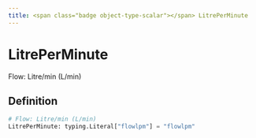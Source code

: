 ```yaml
---
title: <span class="badge object-type-scalar"></span> LitrePerMinute
---
```

# <span class="badge object-type-scalar"></span> LitrePerMinute

Flow: Litre/min (L/min)

## Definition

```python
# Flow: Litre/min (L/min)
LitrePerMinute: typing.Literal["flowlpm"] = "flowlpm"
```

